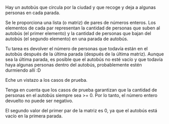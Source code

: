 Hay un autobús que circula por la ciudad y que recoge y deja a algunas personas en cada parada.

Se le proporciona una lista (o matriz) de pares de números enteros. Los elementos de cada par representan la cantidad de personas que suben al autobús (el primer elemento) y la cantidad de personas que bajan del autobús (el segundo elemento) en una parada de autobús.

Tu tarea es devolver el número de personas que todavía están en el autobús después de la última parada (después de la última matriz). Aunque sea la última parada, es posible que el autobús no esté vacío y que todavía haya algunas personas dentro del autobús, probablemente estén durmiendo allí :D

Eche un vistazo a los casos de prueba.

Tenga en cuenta que los casos de prueba garantizan que la cantidad de personas en el autobús siempre sea >= 0. Por lo tanto, el número entero devuelto no puede ser negativo.

El segundo valor del primer par de la matriz es 0, ya que el autobús está vacío en la primera parada.

